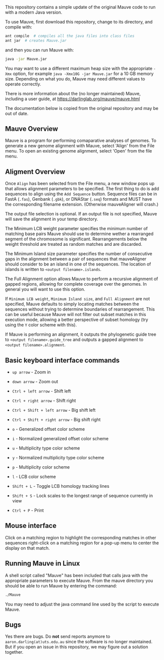This repository contains a simple update of the original Mauve code to
run with a modern Java version.

To use Mauve, first download this repository, change to its directory,
and compile with:

```sh
ant compile  # compiles all the java files into class files
ant jar  # creates Mauve.jar
```

and then you can run Mauve with:

```sh
java -jar Mauve.jar
```

You may want to use a different maximum heap size with the appropriate
`-Xmx` option, for example `java -Xmx10G -jar Mauve.jar` for a 10 GB
memory size. Depending on what you do, Mauve may need different values
to operate correctly.

There is more information about the (no longer maintained) Mauve,
including a user guide, at https://darlinglab.org/mauve/mauve.html

The documentation below is copied from the original repository and may
be out of date.


## Mauve Overview

Mauve is a program for performing comaparative analyses of genomes. To
generate a new genome alignment with Mauve, select 'Align' from the
File menu. To open an existing genome alignment, select 'Open' from
the file menu.


## Aligment Overview

Once `Align` has been selected from the File menu, a new window pops
up that allows alignment parameters to be specified. The first thing
to do is add sequences to align using the `Add Sequence` button.
Sequence files can be in FastA (`.fas`), Genbank (`.gbk`), or DNAStar
(`.seq`) formats and MUST have the corresponding filename extension.
(Otherwise mauveAligner will crash.)

The output file selection is optional. If an output file is not
specified, Mauve will save the alignment in your temp directory.

The Minimum LCB weight parameter specifies the minimum number of
matching base pairs Mauve should use to determine wether a rearranged
segment of the chromosome is significant. Rearrangements below the
weight threshold are treated as random matches and are discarded.

The Minimum Island size parameter specifies the number of consecutive
gaps in the alignment between a pair of sequences that mauveAligner
should consider to be an island in one of the sequences. The location
of islands is written to `<output filename>.islands`.

The Full Alignment option allows Mauve to perform a recursive
alignment of gapped regions, allowing for complete coverage over the
genomes. In general you will want to use this option.

If `Minimum LCB weight`, `Minimum Island size`, and `Full Alignment`
are not specified, Mauve defaults to simply locating matches between
the sequences without trying to determine boundaries of rearrangement.
This can be useful because Mauve will not filter out subset matches in
this execution mode, allowing a better perspective of subset homology
(try using the `Y` color scheme with this).

If Mauve is performing an alignment, it outputs the phylogenetic guide
tree to `<output filename>.guide_tree` and outputs a gapped alignment
to `<output filename>.alignment`.


## Basic keyboard interface commands

* `up arrow` - Zoom in
* `down arrow` - Zoom out
* `Ctrl + left arrow` - Shift left
* `Ctrl + right arrow` - Shift right
* `Ctrl + Shift + left arrow` - Big shift left
* `Ctrl + Shift + right arrow` - Big shift right

* `o` - Generalized offset color scheme
* `i` - Normalized generalized offset color scheme
* `u` - Multiplicity type color scheme
* `y` - Normalized multiplicity type color scheme
* `p` - Multiplicity color scheme
* `l` - LCB color scheme

* `Shift + L` - Toggle LCB homology tracking lines
* `Shift + S` - Lock scales to the longest range of sequence currently in view
* `Ctrl + P` - Print


## Mouse interface

Click on a matching region to highlight the corresponding matches in
other sequences right-click on a matching region for a pop-up menu to
center the display on that match.


## Running Mauve in Linux

A shell script called "Mauve" has been included that calls java with
the appropriate parameters to execute Mauve. From the mauve directory
you should be able to run Mauve by entering the command:

```sh
./Mauve
```

You may need to adjust the java command line used by the script to
execute Mauve.


## Bugs

Yes there are bugs. Do **not** send reports anymore to
`aaron.darling(at)uts.edu.au` since the software is no longer
maintained. But if you open an issue in this repository, we may figure
out a solution together.
